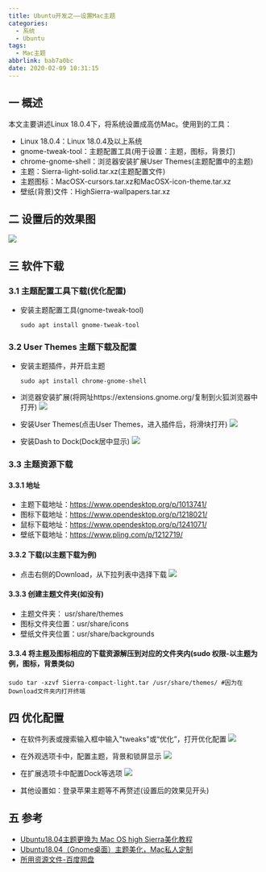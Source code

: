 ```yaml
---
title: Ubuntu开发之——设置Mac主题
categories:
  - 系统
  - Ubuntu
tags:
  - Mac主题
abbrlink: bab7a0bc
date: 2020-02-09 10:31:15
---
```

## 一 概述

本文主要讲述Linux 18.0.4下，将系统设置成高仿Mac。使用到的工具：  

* Linux 18.0.4：Linux 18.0.4及以上系统
* gnome-tweak-tool：主题配置工具(用于设置：主题，图标，背景灯)
* chrome-gnome-shell：浏览器安装扩展User Themes(主题配置中的主题)
* 主题：Sierra-light-solid.tar.xz(主题配置文件)
* 主题图标：MacOSX-cursors.tar.xz和MacOSX-icon-theme.tar.xz
* 壁纸(背景)文件：HighSierra-wallpapers.tar.xz

<!--more-->

## 二 设置后的效果图

![][1]

## 三 软件下载

### 3.1 主题配置工具下载(优化配置)

* 安装主题配置工具(gnome-tweak-tool)

  ```
  sudo apt install gnome-tweak-tool
  ```
### 3.2 User Themes 主题下载及配置
* 安装主题插件，并开启主题

  ```
  sudo apt install chrome-gnome-shell
  ```

* 浏览器安装扩展(将网址https://extensions.gnome.org/复制到火狐浏览器中打开)
![][2]

* 安装User Themes(点击User Themes，进入插件后，将滑块打开)
![][3]

* 安装Dash to Dock(Dock居中显示)
![][4]

### 3.3 主题资源下载

#### 3.3.1 地址

* 主题下载地址：https://www.opendesktop.org/p/1013741/
* 图标下载地址：https://www.opendesktop.org/p/1218021/
* 鼠标下载地址：https://www.opendesktop.org/p/1241071/
* 壁纸下载地址：https://www.pling.com/p/1212719/

#### 3.3.2 下载(以主题下载为例)

* 点击右侧的Download，从下拉列表中选择下载
![][5]

#### 3.3.3 创建主题文件夹(如没有)

* 主题文件夹： usr/share/themes 
* 图标文件夹位置：usr/share/icons 
* 壁纸文件夹位置：usr/share/backgrounds

#### 3.3.4 将主题及图标相应的下载资源解压到对应的文件夹内(sudo 权限-以主题为例，图标，背景类似)

```
sudo tar -xzvf Sierra-compact-light.tar /usr/share/themes/ #因为在Download文件夹内打开终端
```

## 四 优化配置

* 在软件列表或搜索输入框中输入"tweaks"或“优化”，打开优化配置
![][6] 
* 在外观选项卡中，配置主题，背景和锁屏显示
![][7]

* 在扩展选项卡中配置Dock等选项
![][8]

* 其他设置如：登录苹果主题等不再赘述(设置后的效果见开头)

## 五 参考

* [Ubuntu18.04主题更换为 Mac OS high Sierra美化教程][9]
* [Ubuntu18.04（Gnome桌面）主题美化，Mac私人定制][10]
* [所用资源文件-百度网盘][11]



[1]:https://cdn.staticaly.com/gh/PGzxc/CDN/master/blog-image//linu-mac-preview.png
[2]:https://cdn.staticaly.com/gh/PGzxc/CDN/master/blog-image//linux-mac-extra-user-theme.png
[3]:https://cdn.staticaly.com/gh/PGzxc/CDN/master/blog-image//linux-mac-extra-user-theme-on.png
[4]:https://cdn.staticaly.com/gh/PGzxc/CDN/master/blog-image//linux-mac-dash-to-dock.png
[5]:https://cdn.staticaly.com/gh/PGzxc/CDN/master/blog-image//linux-mac-use-theme-compact-download.png
[6]:https://cdn.staticaly.com/gh/PGzxc/CDN/master/blog-image//linux-mac-tweaks-open.png
[7]:https://cdn.staticaly.com/gh/PGzxc/CDN/master/blog-image//linux-mac-look-theme-config.png
[8]:https://cdn.staticaly.com/gh/PGzxc/CDN/master/blog-image//linux-mac-look-extra-config.png
[9]:https://www.jianshu.com/p/321e15ec863d
[10]:https://blog.csdn.net/zyqblog/article/details/80152016
[11]:https://pan.baidu.com/s/1yCu3GQUTGH8cnAndOHYQ0A